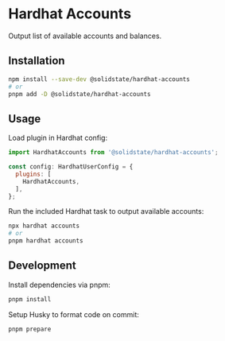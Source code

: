 # Hardhat Accounts

Output list of available accounts and balances.

## Installation

```bash
npm install --save-dev @solidstate/hardhat-accounts
# or
pnpm add -D @solidstate/hardhat-accounts
```

## Usage

Load plugin in Hardhat config:

```javascript
import HardhatAccounts from '@solidstate/hardhat-accounts';

const config: HardhatUserConfig = {
  plugins: [
    HardhatAccounts,
  ],
};
```

Run the included Hardhat task to output available accounts:

```bash
npx hardhat accounts
# or
pnpm hardhat accounts
```

## Development

Install dependencies via pnpm:

```bash
pnpm install
```

Setup Husky to format code on commit:

```bash
pnpm prepare
```
